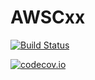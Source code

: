 # AWSCxx

[![Build Status](https://travis-ci.org/invenia/AWSCxx.jl.svg?branch=master)](https://travis-ci.org/invenia/AWSCxx.jl)

[![codecov.io](http://codecov.io/github/invenia/AWSCxx.jl/coverage.svg?branch=master)](http://codecov.io/github/invenia/AWSCxx.jl?branch=master)

